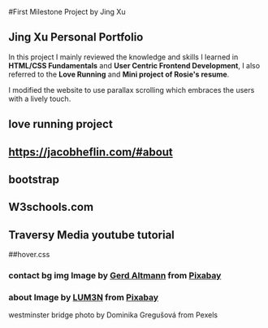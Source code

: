 
#First Milestone Project by Jing Xu
## Jing Xu Personal Portfolio
In this project I mainly reviewed the knowledge and skills I learned in **HTML/CSS Fundamentals** and **User Centric Frontend Development**, I also referred to the **Love Running** and **Mini project of Rosie's resume**.

I modified the website to use parallax scrolling which embraces the users with a lively touch.
## love running project
## https://jacobheflin.com/#about
## bootstrap
## W3schools.com
## Traversy Media youtube tutorial
##hover.css



### contact bg img Image by <a href="https://pixabay.com/users/geralt-9301/?utm_source=link-attribution&amp;utm_medium=referral&amp;utm_campaign=image&amp;utm_content=2944064">Gerd Altmann</a> from <a href="https://pixabay.com/?utm_source=link-attribution&amp;utm_medium=referral&amp;utm_campaign=image&amp;utm_content=2944064">Pixabay</a>



### about Image by <a href="https://pixabay.com/users/LUM3N-1066559/?utm_source=link-attribution&amp;utm_medium=referral&amp;utm_campaign=image&amp;utm_content=1949192">LUM3N</a> from <a href="https://pixabay.com/?utm_source=link-attribution&amp;utm_medium=referral&amp;utm_campaign=image&amp;utm_content=1949192">Pixabay</a>


westminster bridge photo by Dominika Gregušová from Pexels